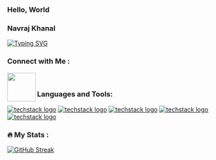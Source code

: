 ### Hello, World
### Navraj Khanal
[![Typing SVG](https://readme-typing-svg.demolab.com/?lines=Computer+Science+Undergrad;Cloud+and+DevOps+Enthusiast)](https://git.io/typing-svg)
### Connect with Me :
<a href ="https://www.linkedin.com/in/navraj-khanal-011/"><img align="left" width="66px" src="https://upload.wikimedia.org/wikipedia/commons/0/01/LinkedIn_Logo.svg" /></a>
<br>
### Languages and Tools:
[![techstack logo](https://readme-components.vercel.app/api?component=logo&logo=react)](https://github.com/harish-sethuraman/readme-components)
[![techstack logo](https://readme-components.vercel.app/api?component=logo&logo=Django&fill=51be95)](https://github.com/harish-sethuraman/readme-components)
[![techstack logo](https://readme-components.vercel.app/api?component=logo&logo=Node.js&fill=5daf47)](https://github.com/harish-sethuraman/readme-components)
[![techstack logo](https://readme-components.vercel.app/api?component=logo&logo=Python&fill=1e415e)](https://github.com/harish-sethuraman/readme-components)
[![techstack logo](https://readme-components.vercel.app/api?component=logo&logo=Java&fill=f0931c)](https://github.com/harish-sethuraman/readme-components)
<br>
### :fire: My Stats :
[![GitHub Streak](https://streak-stats.demolab.com/?user=mrneilk)](https://git.io/streak-stats)
